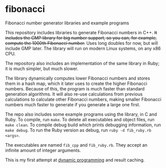 # fibonacci
Fibonacci number generator libraries and example programs

This repository includes libraries to generate Fibonacci numbers in C++. ~~It includes the GMP library for big number support, so you can, for example, compute the 1000th Fibonacci number.~~ Uses long doubles for now, but will include GMP later. The library will run on modern Linux systems, on any x86 CPU. 

The repository also includes an implementation of the same library in Ruby; it is much simpler, but much slower.

The library dynamically computes lower Fibonacci numbers and stores them in a hash map, which it later uses to create the higher Fibonacci numbers. Because of this, the program is much faster than standard generation algorithms. It will also re-use calculations from previous calculations to calculate other Fibonacci numbers, making smaller Fibonacci numbers much faster to generate if you generate a large one first.

The repo also includes some example programs using the library, in C and Ruby.
To compile, run ```make```. To delete all executables and object files, run ```make clean```. To compile debug build which prints debugging information, run ```make debug```. To run the Ruby version as debug, run ```ruby -d fib_ruby.rb <args>```.

The executables are named ```fib_cpp``` and ```fib_ruby.rb```. They accept an infinite amount of integer arguments.

This is my first attempt at [dynamic programming](https://en.wikipedia.org/wiki/Dynamic_programming) and result caching. 
